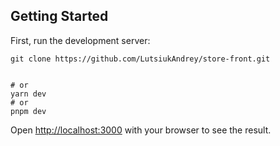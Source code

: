 

## Getting Started

First, run the development server:

```clone this repository
git clone https://github.com/LutsiukAndrey/store-front.git


# or
yarn dev
# or
pnpm dev
```

Open [http://localhost:3000](http://localhost:3000) with your browser to see the result.

